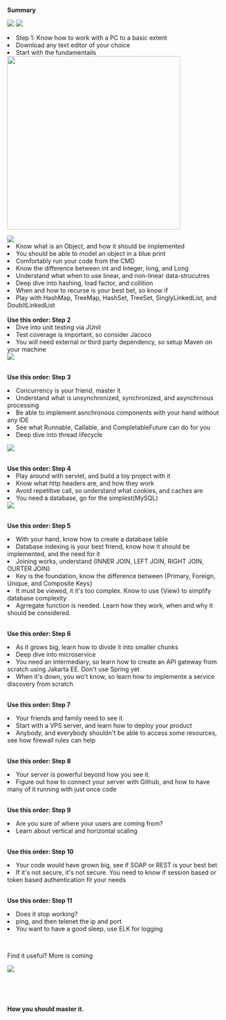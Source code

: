 <p> 
  <b>Summary</b><br/><p/>
    <img src="Screenshot%20from%202023-08-06%2004-51-49.png" />
    <img src ="Screenshot%20from%202023-08-06%2004-56-14.png" />
  <li>Step 1: Know how to work with a PC to a basic extent</li>
  <li>Download any text editor of your choice</li> 
  <li>Start with the fundamentails</li> 
 <img src="Day1.png" width="400" height="400"/>
  </p>
  <img src="Screenshot from 2023-08-14 10-45-12.png"/>
  <li>Know what is an Object, and how it should be implemented</li> 
  <li>You should be able to model an object in a blue print</li> 
  <li>Comfortably run your code from the CMD</li> 
  <li>Know the difference between int and Integer, long, and Long</li> 
  <li>Understand what when to use linear, and non-linear data-strucutres</li> 
  <li>Deep dive into hashing, load factor, and collition</li> 
  <li>When and how to recurse is your best bet, so know if</li> 
  <li>Play with HashMap, TreeMap, HashSet, TreeSet, SinglyLinkedList, and DoubltLinkedList</li> 
  <br/><b>Use this order: Step 2</b><br/>
  <li>Dive into unit testing via JUnit</li>
  <li>Test coverage is important, so consider Jacoco</li> 
  <li>You will need external or third party dependency, so setup Maven on your machine</li> 
<img src="3.png" />


  <br/><b>Use this order: Step 3</b><br/>
  <li>Concurrency is your friend, master it</li>
  <li>Understand what is unsynchronized, synchronized, and asynchrnous processing</li> 
  <li>Be able to implement asnchronous components with your hand without any IDE</li> 
  <li>See what Runnable, Callable, and CompletableFuture can do for you</li> 
  <li>Deep dive into thread lifecycle</li> 
  <p>
<img src="4.png" />

</p>
  <br/><b>Use this order: Step 4</b><br/>
  <li>Play around with servlet, and build a toy project with it</li>
  <li>Know what http headers are, and how they work</li> 
  <li>Avoid repetitive call, so understand what cookies, and caches are</li> 
  <li>You need a database, go for the simplest(MySQL)</li> 
<img src="5.png" />

  <br/><b>Use this order: Step 5</b><br/>
  <li>With your hand, know how to create a database table</li>
  <li>Database indexing is your best friend, know how it should be implemented, and the need for it</li> 
  <li>Joining works, understand {INNER JOIN, LEFT JOIN, RIGHT JOIN, OURTER JOIN}</li> 
  <li>Key is the foundation, know the difference between {Primary, Foreign, Unique, and Composite Keys}</li> 
  <li>It must be viewed, it it's too complex. Know to use {View} to simplify database complexity</li> 
  <li>Agrregate function is needed. Learn how they work, when and why it should be considered.</li> 


  <br/><b>Use this order: Step 6</b><br/>
  <li>As it grows big, learn how to divide it into smaller chunks</li>
  <li>Deep dive into microservice</li> 
  <li>You need an intermediary, so learn how to create an API gateway from scratch using Jakarta EE. Don't use Spring yet</li> 
  <li>When it's down, you wo't know, so learn how to implemente a service discovery from scratch</li> 
  
  <br/><b>Use this order: Step 7</b><br/>
  <li>Your friends and family need to see it.</li>
  <li>Start with a VPS server, and learn how to deploy your product</li> 
  <li>Anybody, and everybody shouldn't be able to access some resources, see how firewall rules can help</li> 

  <br/><b>Use this order: Step 8</b><br/>
  <li>Your server is powerful beyond how you see it.</li>
  <li>Figure out how to connect your server with Github, and how to have many of it running with just once code </li> 
  
  
  <br/><b>Use this order: Step 9</b><br/>
  <li>Are you sure of where your users are coming from?</li>
  <li>Learn about vertical and horizontal scaling </li> 
  
  <br/><b>Use this order: Step 10</b><br/>
  <li>Your code would have grown big, see if SOAP or REST is your best bet</li>
  <li>If it's not secure, it's not secure. You need to know if session based or token based authentication fit your needs </li> 
  
  
  <br/><b>Use this order: Step 11</b><br/>
  <li>Does it stop working?</li>
  <li>ping, and then telenet the ip and port  </li> 
  <li>You want to have a good sleep, use ELK for logging</li> 
  
  <br/><p>Find it useful? More is coming</p> 
  


<img src="base.png" />
</p><br/>

<br/><p><b>How you should master it.</b></p>

